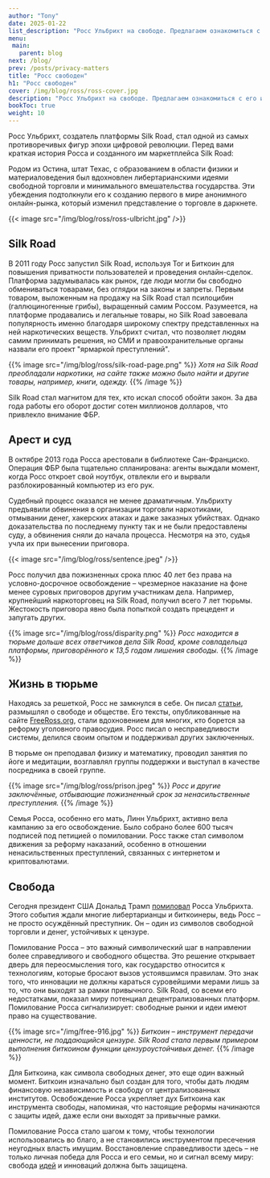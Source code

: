 ```yaml
---
author: "Tony"
date: 2025-01-22
list_description: "Росс Ульбрихт на свободе. Предлагаем ознакомиться с его историей."
menu:
 main:
   parent: blog
next: /blog/
prev: /posts/privacy-matters
title: "Росс свободен"
h1: "Росс свободен"
cover: /img/blog/ross/ross-cover.jpg
description: "Росс Ульбрихт на свободе. Предлагаем ознакомиться с его историей."
bookToc: true
weight: 10
---
```


Росс Ульбрихт, создатель платформы Silk Road, стал одной из самых противоречивых фигур эпохи цифровой революции. Перед вами краткая история Росса и созданного им маркетплейса Silk Road: 

Родом из Остина, штат Техас, с образованием в области физики и материаловедения был вдохновлен либертарианскими идеями свободной торговли и минимального вмешательства государства. Эти убеждения подтолкнули его к созданию первого в мире анонимного онлайн-рынка, который изменил представление о торговле в даркнете.

{{< image src="/img/blog/ross/ross-ulbricht.jpg" />}}

## Silk Road

В 2011 году Росс запустил Silk Road, используя Tor и Биткоин для повышения приватности пользователей и проведения онлайн-сделок. Платформа задумывалась как рынок, где люди могли бы свободно обмениваться товарами, без оглядки на законы и запреты. Первым товаром, выложенным на продажу на Silk Road стал псилоцибин (галлюциногенные грибы), выращенный самим Россом. Разумеется, на платформе продавались и легальные товары, но Silk Road завоевала популярность именно благодаря широкому спектру представленных на ней наркотических веществ. Ульбрихт считал, что позволяет людям самим принимать решения, но СМИ и правоохранительные органы назвали его проект "ярмаркой преступлений".

{{% image src="/img/blog/ross/silk-road-page.png" %}}
_Хотя на Silk Road преобладали наркотики, на сайте также можно было найти и другие товары, например, книги, одежду._
{{% /image %}}

Silk Road стал магнитом для тех, кто искал способ обойти закон. За два года работы его оборот достиг сотен миллионов долларов, что привлекло внимание ФБР.

## Арест и суд

В октябре 2013 года Росса арестовали в библиотеке Сан-Франциско. Операция ФБР была тщательно спланирована: агенты выждали момент, когда Росс откроет свой ноутбук, отвлекли его и вырвали разблокированный компьютер из его рук.

Судебный процесс оказался не менее драматичным. Ульбрихту предъявили обвинения в организации торговли наркотиками, отмывании денег, хакерских атаках и даже заказных убийствах. Однако доказательства по последнему пункту так и не были предоставлены суду, а обвинения сняли до начала процесса. Несмотря на это, судья учла их при вынесении приговора.

{{< image src="/img/blog/ross/sentence.jpeg" />}}

Росс получил два пожизненных срока плюс 40 лет без права на условно-досрочное освобождение – чрезмерное наказание на фоне менее суровых приговоров другим участникам дела. Например, крупнейший наркоторговец на Silk Road, получил всего 7 лет тюрьмы. Жестокость приговора явно была попыткой создать прецедент и запугать других.

{{% image src="/img/blog/ross/disparity.png" %}}
_Росс находится в тюрьме дольше всех ответчиков дела Silk Road, кроме совладельца платформы, приговорённого к 13,5 годам лишения свободы._ 
{{% /image %}}

## Жизнь в тюрьме

Находясь за решеткой, Росс не замкнулся в себе. Он писал [статьи](/bitcoin-svoboda/), размышлял о свободе и обществе. Его тексты, опубликованные на сайте [FreeRoss.org](https://freeross.org/), стали вдохновением для многих, кто борется за реформу уголовного правосудия. Росс писал о несправедливости системы, делился своим опытом и поддерживал других заключенных.

В тюрьме он преподавал физику и математику, проводил занятия по йоге и медитации, возглавлял группы поддержки и выступал в качестве посредника в своей группе.

{{% image src="/img/blog/ross/prison.jpeg" %}}
_Росс и другие заключённые, отбывающие пожизненный срок за ненасильственные преступления._
{{% /image %}}

Семья Росса, особенно его мать, Линн Ульбрихт, активно вела кампанию за его освобождение. Было собрано более 600 тысяч подписей под петицией о помиловании. Росс также стал символом движения за реформу наказаний, особенно в отношении ненасильственных преступлений, связанных с интернетом и криптовалютами.

## Свобода

Сегодня президент США Дональд Трамп [помиловал](https://truthsocial.com/@realDonaldTrump/113869112741612092) Росса Ульбрихта. Этого события ждали многие либертарианцы и биткоинеры, ведь Росс – не просто осуждённый преступник. Он – один из символов свободной торговли и денег, устойчивых к цензуре.

Помилование Росса – это важный символический шаг в направлении более справедливого и свободного общества. Это решение открывает дверь для переосмысления того, как государство относится к технологиям, которые бросают вызов устоявшимся правилам. Это знак того, что инновации не должны караться суровейшими мерами лишь за то, что они выходят за рамки привычного. Silk Road, со всеми его недостатками, показал миру потенциал децентрализованных платформ. Помилование Росса сигнализирует: свободные рынки и идеи имеют право на существование.

{{% image src="/img/free-916.jpg" %}}
_Биткоин – инструмент передачи ценности, не поддающийся цензуре. Silk Road стала первым примером выполнения биткоином функции цензуроустойчивых денег._
{{% /image %}}

Для Биткоина, как символа свободных денег, это еще один важный момент. Биткоин изначально был создан для того, чтобы дать людям финансовую независимость и свободу от централизованных институтов. Освобождение Росса укрепляет дух Биткоина как инструмента свободы, напоминая, что настоящие реформы начинаются с защиты идей, даже если они выходят за привычные рамки.

Помилование Росса стало шагом к тому, чтобы технологии использовались во благо, а не становились инструментом пресечения неугодных власть имущим. Восстановление справедливости здесь – не только личная победа для Росса и его семьи, но и сигнал всему миру: свобода [идей](/21-sposob/glava-1-bitcoin-eto-ideya/) и инноваций должна быть защищена.
